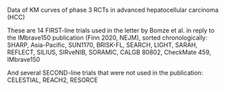 Data of KM curves of phase 3 RCTs in advanced hepatocellular carcinoma (HCC)  

These are 14 FIRST-line trials used in the letter by Bomze et al. in reply to the IMbrave150 publication (Finn 2020, NEJM), sorted chronologically:  
SHARP, Asia-Pacific, SUN1170, BRISK-FL, SEARCH, LIGHT, SARAH, REFLECT, SILIUS, SIRveNIB, SORAMIC, CALGB 80802, CheckMate 459, IMbrave150  

And several SECOND-line trials that were not used in the publication:  
CELESTIAL, REACH2, RESORCE
